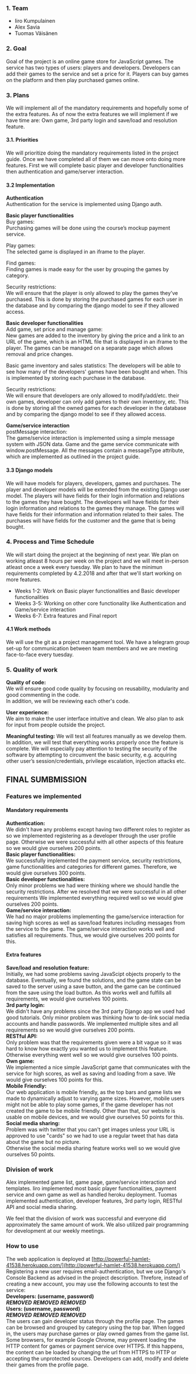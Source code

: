 ### 1. Team

* Iiro Kumpulainen
* Alex Savia
* Tuomas Väisänen


### 2. Goal

Goal of the project is an online game store for JavaScript games.
The service has two types of users: players and developers. 
Developers can add their games to the service and set a price for it. 
Players can buy games on the platform and then play purchased games online.



### 3. Plans
We will implement all of the mandatory requirements and hopefully some of the extra features.
As of now the extra features we will implement if we have time are: Own game, 3rd party login and save/load and resolution feature.


#### 3.1. Priorities

We will prioritize doing the mandatory requirements listed in the project guide.
Once we have completed all of them we can move onto doing more features.
First we will complete basic player and developer functionalities then authentication and game/server interaction.

#### 3.2 Implementation
**Authentication**  
Authentication for the service is implemented using Django auth.   

**Basic player functionalities**  
Buy games:  
Purchasing games will be done using the course’s mockup payment service.  

Play games:  
The selected game is displayed in an iframe to the player.  

Find games:  
Finding games is made easy for the user by grouping the games by category.  

Security restrictions:  
We will ensure that the player is only allowed to play the games they’ve purchased. 
This is done by storing the purchased games for each user in the database and by comparing the django model to see if they allowed access.  

**Basic developer functionalities**  
Add game, set price and manage game:  
New games are added to the inventory by giving the price and a link to an URL of the game, which is an HTML file that is displayed in an iframe to the player.
The games can be managed on a separate page which allows removal and price changes.

Basic game inventory and sales statistics: 
The developers will be able to see how many of the developers' games have been bought and when. 
This is implemented by storing each purchase in the database.  

Security restrictions:  
We will ensure that developers are only allowed to modify/add/etc. their own games, developer can only add games to their own inventory, etc.
This is done by storing all the owned games for each developer in the database and by comparing the django model to see if they allowed access.  

**Game/service interaction**  
postMessage interaction:  
The game/service interaction is implemented using a simple message system with JSON data. 
Game and the game service communicate with window.postMessage. 
All the messages contain a messageType attribute, which are implemented as outlined in the project guide.

#### 3.3 Django models

We will have models for players, developers, games and purchases. 
The player and developer models will be extended from the existing Django user model. 
The players will have fields for their login information and relations to the games they have bought.
The developers will have fields for their login information and relations to the games they manage.
The games will have fields for their information and information related to their sales.
The purchases will have fields for the customer and the game that is being bought.

### 4. Process and Time Schedule

We will start doing the project at the beginning of next year.
We plan on working atleast 8 hours per week on the project and we will meet in-person atleast once a week every tuesday.
We plan to have the minimun requirements completed by 4.2.2018 and after that we'll start working on more features.

* Weeks 1-2: Work on Basic player functionalities and Basic developer functionalities
* Weeks 3-5: Working on other core functionality like Authentication and Game/service interaction
* Weeks 6-7: Extra features and Final report

#### 4.1 Work methods

We will use the git as a project management tool. 
We have a telegram group set-up for communication between team members and we are meeting face-to-face every tuesday.

### 5. Quality of work

**Quality of code:**  
We will ensure good code quality by focusing on reusability, modularity and good commenting in the code.  
In addition, we will be reviewing each other's code.

**User experience:**  
We aim to make the user interface intuitive and clean. We also plan to ask for input from people outside the project.  

**Meaningful testing:** 
We will test all features manually as we develop them. 
In addition, we will test that everything works properly once the feature is complete.
We will especially pay attention to testing the security of the software by attempting to circumvent the basic security, e.g. acquiring other user’s session/credentials, privilege escalation, injection attacks etc.

## FINAL SUMBMISSION

### Features we implemented
#### Mandatory requirements
**Authentication:**  
We didn't have any problems except having two different roles to register as so we implemented registering as a developer through the user profile page.
Otherwise we were successful with all other aspects of this feature so we would give ourselves 200 points.  
**Basic player functionalities:**  
We successfully implemented the payment service, security restrictions, game functionalities and categories for different games. 
Therefore, we would give ourselves 300 points.  
**Basic developer functionalities:**  
Only minor problems we had were thinking where we should handle the security restrictions. After we resolved that we were successful in all other requirements
We implemented everything required well so we would give ourselves 200 points.  
**Game/service interaction:**  
We had no major problems implementing the game/service interaction for saving high scores as well as save/load features including messages from the service to the game.
The game/service interaction works well and satisfies all requirements. Thus, we would give ourselves 200 points for this.
#### Extra features
**Save/load and resolution feature:**  
Initially, we had some problems saving JavaScipt objects properly to the database.
Eventually, we found the solutions, and the game state can be saved to the server using a save button, and the game can be continued from the save using the load button.
As this works well and fulfills all requirements, we would give ourselves 100 points.  
**3rd party login:**  
We didn't have any problems since the 3rd party Django app we used had good tutorials. Only minor problem was thinking how to de-link social media accounts and handle passwords.
We implemented multiple sites and all requirements so we would give ourselves 200 points.  
**RESTful API:**  
Only problem was that the requirements given were a bit vague so it was hard to know how exactly you wanted us to implement this feature.
Otherwise everything went well so we would give ourselves 100 points.  
**Own game:**  
We implemented a nice simple JavaScript game that communicates with the service for high scores, as well as saving and loading from a save.
We would give ourselves 100 points for this.  
**Mobile Friendly:**  
Our web application is mobile friendly, as the top bars and game lists we made to dynamically adjust to varying game sizes.
However, mobile users might not be able to play some games, if the game developer has not created the game to be mobile friendly.
Other than that, our website is usable on mobile devices, and we would give ourselves 50 points for this.  
**Social media sharing:**  
Problem was with twitter that you can't get images unless your URL is approved to use "cards" so we had to use a regular tweet that has data about the game but no picture.  
Otherwise the social media sharing feature works well so we would give ourselves 50 points.

### Division of work
Alex implemented game list, game page, game/service interaction and templates.
Iiro implemented most basic player functionalities, payment service and own game as well as handled heroku deployment.
Tuomas implemented authentication, developer features, 3rd party login, RESTful API and social media sharing.

We feel that the division of work was successful and everyone did approximately the same amount of work.
We also utilized pair programming for development at our weekly meetings.

### How to use
The web application is deployed at [http://powerful-hamlet-41538.herokuapp.com/](http://powerful-hamlet-41538.herokuapp.com/)  
Registering a new user requires email-authentication, but we use Django's Console Backend as advised in the project description.
Threfore, instead of creating a new account, you may use the following accounts to test the service:  
**Developers: (username, password)**  
***REMOVED***
***REMOVED***
***REMOVED***  
**Users: (username, password)**  
***REMOVED***
***REMOVED***
***REMOVED***  
The users can gain developer status through the profile page.
The games can be browsed and grouped by category using the top bar.
When logged in, the users may purchase games or play owned games from the game list.
Some browsers, for example Google Chrome, may prevent loading the HTTP content for games or payment service over HTTPS.
If this happens, the content can be loaded by changing the url from HTTPS to HTTP or accepting the unprotected sources. 
Developers can add, modify and delete their games from the profile page.
